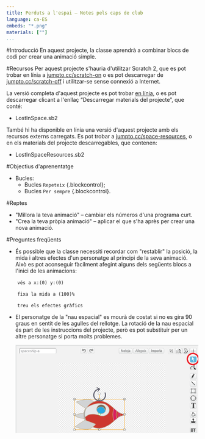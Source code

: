 ```yaml
---
title: Perduts a l'espai — Notes pels caps de club
language: ca-ES
embeds: "*.png"
materials: [""]
...
```


#Introducció
En aquest projecte, la classe aprendrà a combinar blocs de codi per crear una animació simple.

#Recursos
Per aquest projecte s'hauria d'utilitzar Scratch 2, que es pot trobar en línia a [jumpto.cc/scratch-on](http://jumpto.cc/scratch-on) o es pot descarregar de [jumpto.cc/scratch-off](http://jumpto.cc/scratch-off) i utilitzar-se sense connexió a Internet.

La versió completa d'aquest projecte es pot trobar <a href="http://scratch.mit.edu/projects/26818098/#editor">en línia</a>, o es pot descarregar clicant a l'enllaç “Descarregar materials del projecte”, que conté:

+ LostInSpace.sb2

També hi ha disponible en línia una versió d'aquest projecte amb els recursos externs carregats. Es pot trobar a [jumpto.cc/space-resources](http://jumpto.cc/space-resources), o en els materials del projecte descarregables, que contenen:

+ LostInSpaceResources.sb2 

#Objectius d'aprenentatge
+ Bucles:
	+ Bucles `Repeteix` {.blockcontrol};
	+ Bucles `Per sempre` {.blockcontrol}.

#Reptes
+ "Millora la teva animació" – cambiar els números d'una programa curt.
+ "Crea la teva pròpia animació" – aplicar el que s'ha après per crear una nova animació.

#Preguntes freqüents
+ És possible que la classe necessiti recordar com "restablir" la posició, la mida i altres efectes d'un personatge al principi de la seva animació. Això es pot aconseguir fàcilment afegint alguns dels següents blocs a l'inici de les animacions:

```blocks
	vés a x:(0) y:(0)
```

```blocks
	fixa la mida a (100)%
```

```blocks
	treu els efectes gràfics
```

+ El personatge de la "nau espacial" es mourà de costat si no es gira 90 graus en sentit de les agulles del rellotge. La rotació de la nau espacial és part de les instruccions del projecte, però es pot substituir per un altre personatge si porta molts problemes.

	![screenshot](space-rotate.png)
